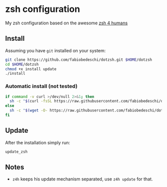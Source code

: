 # zsh configuration

My zsh configuration based on the awesome [zsh 4 humans](https://github.com/romkatv/zsh4humans)

## Install

Assuming you have `git` installed on your system:

```sh
git clone https://github.com/fabiobedeschi/dotzsh.git $HOME/dotzsh
cd $HOME/dotzsh
chmod +x install update
./install
```

### Automatic install (not tested)

```sh
if command -v curl >/dev/null 2>&1; then
  sh -c "$(curl -fsSL https://raw.githubusercontent.com/fabiobedeschi/dotzsh/master/auto_install)"
else
  sh -c "$(wget -O- https://raw.githubusercontent.com/fabiobedeschi/dotzsh/master/auto_install)"
fi
```

## Update

After the installation simply run:

```sh
update_zsh
```

## Notes

- `z4h` keeps his update mechanism separated, use `z4h update` for that.
